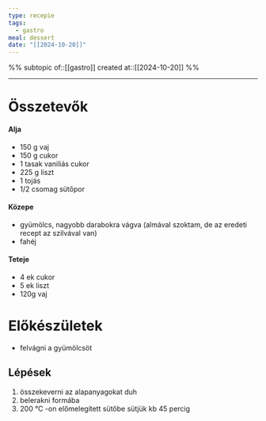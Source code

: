 ```yaml
---
type: recepie
tags:
  - gastro
meal: dessert
date: "[[2024-10-20]]"
---
```

%%
subtopic of::[[gastro]]
created at::[[2024-10-20]]
%%


---

# Összetevők
#### Alja
- 150 g vaj
- 150 g cukor 
- 1 tasak vaniliás cukor 
-  225 g liszt
- 1 tojás
- 1/2 csomag sütőpor
#### Közepe
- gyümölcs, nagyobb darabokra vágva (almával szoktam, de az eredeti recept az szilvával van)
-  fahéj
#### Teteje
- 4 ek cukor 
- 5 ek liszt
- 120g vaj
# Előkészületek
- felvágni a gyümölcsöt 
## Lépések
1. összekeverni az alapanyagokat duh
2. belerakni formába
3. 200 °C -on előmelegített sütőbe sütjük kb 45 percig

